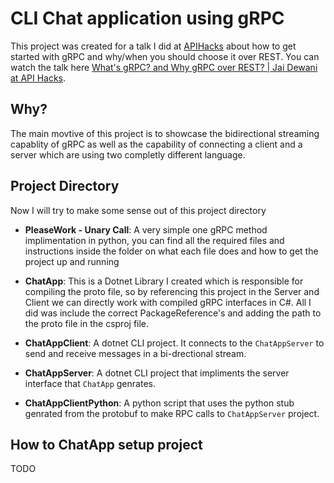 # CLI Chat application using gRPC 

This project was created for a talk I did at [APIHacks](http://apihacks.co/) about how to get started with gRPC and why/when you should choose it over REST. You can watch the talk here [What's gRPC? and Why gRPC over REST? | Jai Dewani at API Hacks](https://youtu.be/rMdlCBYbY7Q). 

## Why? 

The main movtive of this project is to showcase the bidirectional streaming capablity of gRPC as well as the capability of connecting a client and a server which are using two completly different language. 

## Project Directory 

Now I will try to make some sense out of this project directory 

- **PleaseWork - Unary Call**: A very simple one gRPC method implimentation in python, you can find all the required files and instructions inside the folder on what each file does and how to get the project up and running 

- **ChatApp**: This is a Dotnet Library I created which is responsible for compiling the proto file, so by referencing this project in the Server and Client we can directly work with compiled gRPC interfaces in C#. All I did was include the correct PackageReference's and adding the path to the proto file in the csproj file. 

- **ChatAppClient**: A dotnet CLI project. It connects to the `ChatAppServer` to send and receive messages in a bi-drectional stream. 

- **ChatAppServer**: A dotnet CLI project that impliments the server interface that `ChatApp` genrates. 

- **ChatAppClientPython**: A python script that uses the python stub genrated from the protobuf to make RPC calls to `ChatAppServer` project.  


## How to ChatApp setup project

TODO
